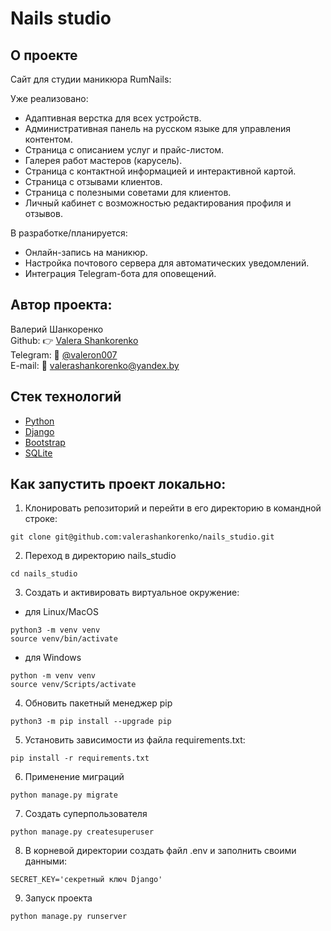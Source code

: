 # Nails studio

## О проекте

Сайт для студии маникюра RumNails:

Уже реализовано:
- Адаптивная верстка для всех устройств.
- Административная панель на русском языке для управления контентом.
- Страница с описанием услуг и прайс-листом.
- Галерея работ мастеров (карусель).
- Страница с контактной информацией и интерактивной картой.
- Страница с отзывами клиентов.
- Страница с полезными советами для клиентов.
- Личный кабинет с возможностью редактирования профиля и отзывов.

В разработке/планируется:
- Онлайн-запись на маникюр.
- Настройка почтового сервера для автоматических уведомлений.
- Интеграция Telegram-бота для оповещений.

## Автор проекта:
Валерий Шанкоренко<br/>
Github: 👉 [Valera Shankorenko](https://github.com/valerashankorenko)<br/>
Telegram: 📱 [@valeron007](https://t.me/valeron007)<br/>
E-mail: 📧 valerashankorenko@yandex.by<br/>

## Стек технологий
- [Python](https://www.python.org/)
- [Django](https://www.djangoproject.com/)
- [Bootstrap](https://getbootstrap.com/)
- [SQLite](https://www.sqlite.org/)

## Как запустить проект локально:
1. Клонировать репозиторий и перейти в его директорию в командной строке:
```shell
git clone git@github.com:valerashankorenko/nails_studio.git
```
2. Переход в директорию nails_studio
```shell
cd nails_studio
```
3. Cоздать и активировать виртуальное окружение:
 - для Linux/MacOS
```shell
python3 -m venv venv
source venv/bin/activate
```
- для Windows
```shell
python -m venv venv
source venv/Scripts/activate
```
4. Обновить пакетный менеджер pip
```shell
python3 -m pip install --upgrade pip
```
5. Установить зависимости из файла requirements.txt:
```shell
pip install -r requirements.txt
```
6. Применение миграций
```shell
python manage.py migrate
```
7. Создать суперпользователя
```shell
python manage.py createsuperuser
```
8. В корневой директории создать файл .env и заполнить своими данными:
```
SECRET_KEY='секретный ключ Django'
```
9. Запуск проекта
```shell
python manage.py runserver
```
